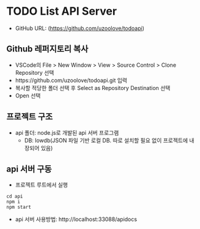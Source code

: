 # TODO List API Server
* GitHub URL: (https://github.com/uzoolove/todoapi)

## Github 레퍼지토리 복사
* VSCode의 File > New Window > View > Source Control > Clone Repository 선택
* <nohyper>https</nohyper>://github.com/uzoolove/todoapi.git 입력
* 복사할 적당한 폴더 선택 후 Select as Repository Destination 선택
* Open 선택

## 프로젝트 구조
* api 폴더: node.js로 개발된 api 서버 프로그램
  - DB: lowdb(JSON 파일 기반 로컬 DB. 따로 설치할 필요 없이 프로젝트에 내장되어 있음)

## api 서버 구동
* 프로젝트 루트에서 실행
```
cd api
npm i
npm start
```
* api 서버 사용방법: http://localhost:33088/apidocs
